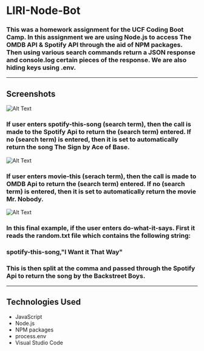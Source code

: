 # LIRI-Node-Bot

### This was a homework assignment for the UCF Coding Boot Camp. In this assignment we are using Node.js to access The OMDB API & Spotify API through the aid of NPM packages. Then using various search commands return a JSON response and console.log certain pieces of the response. We are also hiding keys using .env.

---
## Screenshots
![Alt Text](http://g.recordit.co/sKxHirNUSB.gif)
### If user enters spotify-this-song (search term), then the call is made to the Spotify Api to return the (search term) entered. If no (search term) is entered, then it is set to automatically return the song The Sign by Ace of Base.

![Alt Text](http://g.recordit.co/b6TleHfEzD.gif)
### If user enters movie-this (serach term), then the call is made to OMDB Api to return the (search term) entered. If no (search term) is entered, then it is set to automatically return the movie Mr. Nobody.

![Alt Text](http://g.recordit.co/xOAQI2nPGq.gif)
### In this final example, if the user enters do-what-it-says. First it reads the random.txt file which contains the following string: 
### spotify-this-song,"I Want it That Way"
### This is then split at the comma and passed through the Spotify Api to return the song by the Backstreet Boys.
---
## Technologies Used
* JavaScript
* Node.js
* NPM packages
* process.env
* Visual Studio Code
